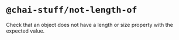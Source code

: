 # `@chai-stuff/not-length-of`

Check that an object does not have a length or size property with the expected value.
